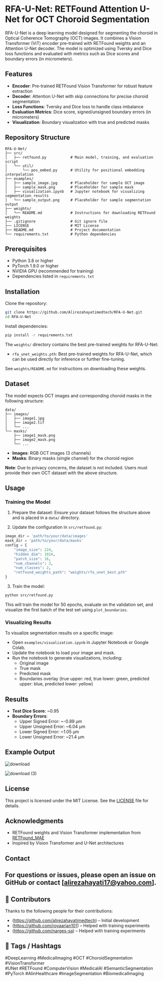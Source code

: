 # RFA-U-Net: RETFound Attention U-Net for OCT Choroid Segmentation

RFA-U-Net is a deep learning model designed for segmenting the choroid in Optical Coherence Tomography (OCT) images. It combines a Vision Transformer (ViT) encoder pre-trained with RETFound weights and an Attention U-Net decoder. The model is optimized using Tversky and Dice loss functions and evaluated with metrics such as Dice scores and boundary errors (in micrometers).

## Features

- **Encoder**: Pre-trained RETFound Vision Transformer for robust feature extraction  
- **Decoder**: Attention U-Net with skip connections for precise choroid segmentation  
- **Loss Functions**: Tversky and Dice loss to handle class imbalance  
- **Evaluation Metrics**: Dice score, signed/unsigned boundary errors (in micrometers)  
- **Visualization**: Boundary visualization with true and predicted masks  

## Repository Structure
```
RFA-U-Net/
├── src/
│   ├── retfound.py           # Main model, training, and evaluation script
│   └── util/
│       └── pos_embed.py      # Utility for positional embedding interpolation
├── examples/
│   ├── sample_image.jpg      # Placeholder for sample OCT image
│   ├── sample_mask.png       # Placeholder for sample mask
│   ├── visualization.ipynb   # Jupyter notebook for visualizing segmentation results
│   └── sample_output.png     # Placeholder for sample segmentation output
├── weights/
│   └── README.md             # Instructions for downloading RETFound weights
├── .gitignore                # Git ignore file
├── LICENSE                   # MIT License
├── README.md                 # Project documentation
└── requirements.txt          # Python dependencies
```

## Prerequisites

- Python 3.8 or higher  
- PyTorch 1.9.0 or higher  
- NVIDIA GPU (recommended for training)  
- Dependencies listed in `requirements.txt`  

## Installation

Clone the repository:
```bash
git clone https://github.com/Alirezahayatimedtech/RFA-U-Net.git
cd RFA-U-Net
```

Install dependencies:
```bash
pip install -r requirements.txt
```

The `weights/` directory contains the best pre-trained weights for RFA-U-Net:

* `rfa_unet_weights.pth`: Best pre-trained weights for RFA-U-Net, which can be used directly for inference or further fine-tuning.

See `weights/README.md` for instructions on downloading these weights.



## Dataset

The model expects OCT images and corresponding choroid masks in the following structure:

```
data/
├── images/
│   ├── image1.jpg
│   ├── image2.tif
│   └── ...
└── masks/
    ├── image1_mask.png
    ├── image2_mask.png
    └── ...
```

- **Images**: RGB OCT images (3 channels)  
- **Masks**: Binary masks (single channel) for the choroid region  

**Note**: Due to privacy concerns, the dataset is not included. Users must provide their own OCT dataset with the above structure.

## Usage

### Training the Model

1. Prepare the dataset: Ensure your dataset follows the structure above and is placed in a `data/` directory.

2. Update the configuration in `src/retfound.py`:
```python
image_dir = 'path/to/your/data/images'
mask_dir = 'path/to/your/data/masks'
config = {
    "image_size": 224,
    "hidden_dim": 1024,
    "patch_size": 16,
    "num_channels": 3,
    "num_classes": 2,
    "retfound_weights_path": "weights/rfa_unet_best.pth"
}
```

3. Train the model:
```bash
python src/retfound.py
```

This will train the model for 50 epochs, evaluate on the validation set, and visualize the first batch of the test set using `plot_boundaries`.

### Visualizing Results

To visualize segmentation results on a specific image:

- Open `examples/visualization.ipynb` in Jupyter Notebook or Google Colab.
- Update the notebook to load your image and mask.
- Run the notebook to generate visualizations, including:
  - Original image  
  - True mask  
  - Predicted mask  
  - Boundaries overlay (true upper: red, true lower: green, predicted upper: blue, predicted lower: yellow)  

## Results


- **Test Dice Score**: ~0.95  
- **Boundary Errors**:  
  - Upper Signed Error: ~-0.89 μm 
  - Upper Unsigned Error: ~6.04 μm 
  - Lower Signed Error: ~1.05 μm  
  - Lower Unsigned Error: ~21.4 μm 

## Example Output
![download](https://github.com/user-attachments/assets/f86b0c96-b683-47f1-9cf5-d159c40cc59a)

![download (3)](https://github.com/user-attachments/assets/b971b051-7c57-46e9-b1eb-a08bed3edcb6)



## License

This project is licensed under the MIT License. See the [LICENSE](LICENSE) file for details.

## Acknowledgments

- RETFound weights and Vision Transformer implementation from [RETFound_MAE](https://github.com/rmaphoh/RETFound_MAE)  
- Inspired by Vision Transformer and U-Net architectures  

## Contact

For questions or issues, please open an issue on GitHub or contact [alirezahayati17@yahoo.com].
---
## 🤝 Contributors

Thanks to the following people for their contributions:

- (https://github.com/alirezahayatimedtech) – Initial development
- (https://github.com/royaarian101) – Helped with training experiments
- (https://github.com/narges-sa) – Helped with training experiments

## 📌 Tags / Hashtags

#DeepLearning #MedicalImaging #OCT #ChoroidSegmentation #VisionTransformer  
#UNet #RETFound #ComputerVision #MedicalAI #SemanticSegmentation  
#PyTorch #AIinHealthcare #ImageSegmentation #BiomedicalImaging

